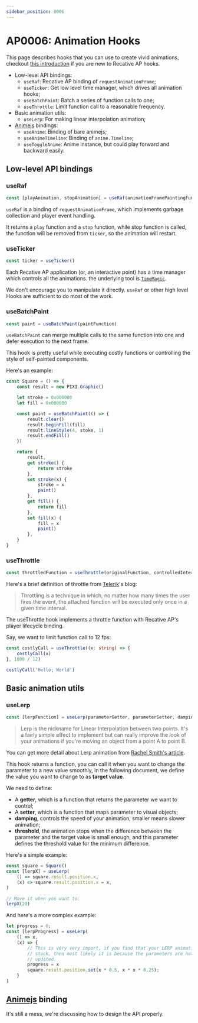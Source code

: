 ```yaml
---
sidebar_position: 0006
---
```


# AP0006: Animation Hooks

This page describes hooks that you can use to create vivid animations, checkout
[this introduction](/pages/Hooks/hooks-intro) if you are new to Recative AP hooks.

* Low-level API bindings:
    * `useRaf`: Recative AP binding of `requestAnimationFrame`;
    * `useTicker`: Get low level time manager, which drives all animation hooks;
    * `useBatchPaint`: Batch a series of function calls to one;
    * `useThrottle`: Limit function call to a reasonable frequency.
* Basic animation utils:
    * `useLerp`: For making linear interpolation animation;
* [Animejs](https://animejs.com/) bindings:
    * `useAnime`: Binding of bare animejs;
    * `useAnimeTimeline`: Binding of `anime.Timeline`;
    * `useToggleAnime`: Anime instance, but could play forward and backward easily.

## Low-level API bindings

### useRaf

```TypeScript
const [playAnimation, stopAnimation] = useRaf(animationFramePaintingFunction)
```

`useRaf` is a binding of `requestAnimationFrame`, which implements garbage
collection and player event handling.

It returns a `play` function and a `stop` function, while stop function is 
called, the function will be removed from `ticker`, so the animation will 
restart.

### useTicker

```TypeScript
const ticker = useTicker()
```

Each Recative AP application (or, an interactive point) has a time manager which 
controls all the animations. the underlying tool is [`TimeMagic`](/classes/timemagic).

We don't encourage you to manipulate it directly. `useRaf` or other high level 
Hooks are sufficient to do most of the work.

### useBatchPaint

```TypeScript
const paint = useBatchPaint(paintFunction)
```

`useBatchPaint` can merge multiple calls to the same function into one and defer
execution to the next frame.

This hook is pretty useful while executing costly functions or controlling
the style of self-painted components.

Here's an example:

```TypeScript
const Square = () => {
    const result = new PIXI.Graphic()

    let stroke = 0x000000
    let fill = 0x000000

    const paint = useBatchPaint(() => {
        result.clear()
        result.beginFill(fill)
        result.lineStyle(4, stoke, 1)
        result.endFill()
    })

    return {
        result,
        get stroke() {
            return stroke
        },
        set stroke(x) {
            stroke = x
            paint()
        },
        get fill() {
            return fill
        },
        set fill(x) {
            fill = x
            paint()
        },
    }
}
```

### useThrottle

```TypeScript
const throttledFunction = useThrottle(originalFunction, controlledInterval)
```

Here's a brief definition of throttle from 
[Telerik](https://www.telerik.com/blogs/debouncing-and-throttling-in-javascript)'s blog:

> Throttling is a technique in which, no matter how many times the user fires 
> the event, the attached function will be executed only once in a given time 
> interval.

The useThrottle hook implements a throttle function with Recative AP's player lifecycle
binding.

Say, we want to limit function call to 12 fps:

```TypeScript
const costlyCall = useThrottle((x: string) => {
    costlyCall(x)
}, 1000 / 12)

costlyCall('Hello; World')
```

## Basic animation utils

### useLerp

```TypeScript
const [lerpFunction] = useLerp(parameterGetter, parameterSetter, damping, threshold)
```

> Lerp is the nickname for Linear Interpolation between two points. It's a 
> fairly simple effect to implement but can really improve the look of your 
> animations if you're moving an object from a point A to point B.

You can get more detail about Lerp animation from 
[Rachel Smith's article](https://codepen.io/rachsmith/post/animation-tip-lerp).

This hook returns a function, you can call it when you want to change the parameter
to a new value smoothly, in the following document, we define the value you want
to change to as **target value**.

We need to define:
* A **getter**, which is a function that returns the parameter we want to 
  control;
* A **setter**, which is a function that maps parameter to visual objects;
* **damping**, controls the speed of your animation, smaller means slower 
  animation;
* **threshold**, the animation stops when the difference between the parameter 
  and the target value is small enough, and this parameter defines the threshold
  value for the minimum difference.

Here's a simple example:

```TypeScript
const square = Square()
const [lerpX] = useLerp(
    () => square.result.position.x,
    (x) => square.result.position.x = x,
)

// Move it when you want to:
lerpX(20)
```

And here's a more complex example:

```TypeScript
let progress = 0;
const [lerpProgress] = useLerp(
    () => x,
    (x) => {
        // This is very very import, if you find that your LERP animation is 
        // stuck, then most likely it is because the parameters are not being 
        // updated.
        progress = x
        square.result.position.set(x * 0.5, x * x * 0.25);
    }
)
```

##  [Animejs](https://animejs.com/) binding

It's still a mess, we're discussing how to design the API properly.

